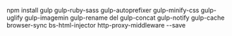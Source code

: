 npm install gulp gulp-ruby-sass gulp-autoprefixer gulp-minify-css gulp-uglify gulp-imagemin gulp-rename del gulp-concat gulp-notify gulp-cache browser-sync bs-html-injector http-proxy-middleware --save